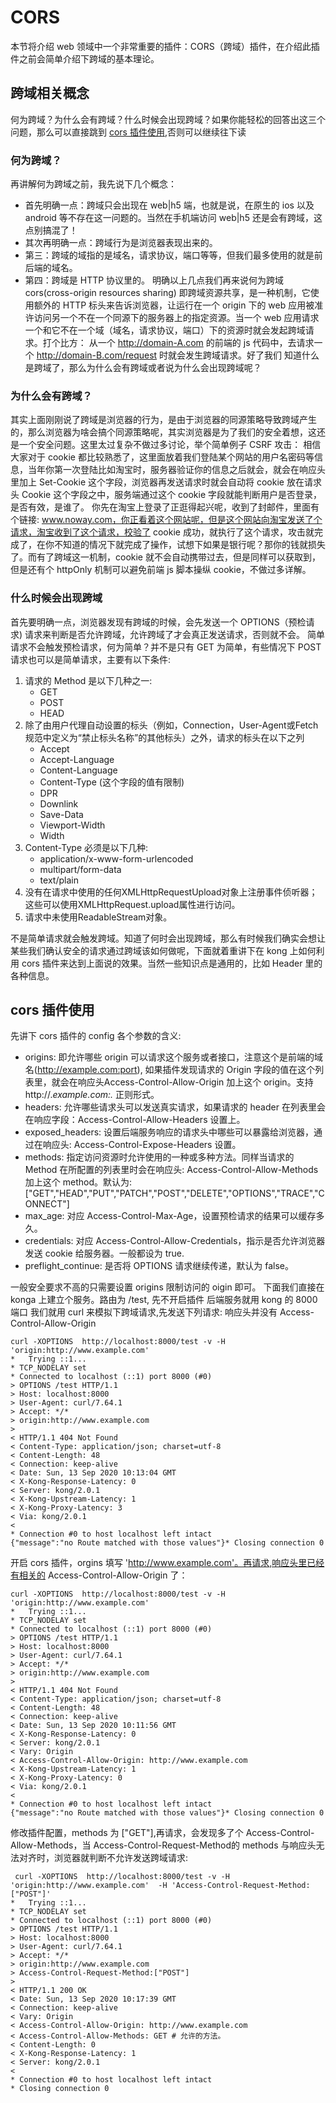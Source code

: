 # CORS
本节将介绍 web 领域中一个非常重要的插件：CORS（跨域）插件，在介绍此插件之前会简单介绍下跨域的基本理论。

## 跨域相关概念
何为跨域？为什么会有跨域？什么时候会出现跨域？如果你能轻松的回答出这三个问题，那么可以直接跳到 [cors 插件使用](#cors-插件使用),否则可以继续往下读
### 何为跨域？
再讲解何为跨域之前，我先说下几个概念：
* 首先明确一点：跨域只会出现在 web|h5 端，也就是说，在原生的 ios 以及 android 等不存在这一问题的。当然在手机端访问 web|h5 还是会有跨域，这点别搞混了！
* 其次再明确一点：跨域行为是浏览器表现出来的。
* 第三：跨域的域指的是域名，请求协议，端口等等，但我们最多使用的就是前后端的域名。
* 第四：跨域是 HTTP 协议里的。
明确以上几点我们再来说何为跨域
cors(cross-origin resources sharing) 即跨域资源共享，是一种机制，它使用额外的 HTTP 标头来告诉浏览器，让运行在一个 origin 下的 web 应用被准许访问另一个不在一个同源下的服务器上的指定资源。当一个 web 应用请求一个和它不在一个域（域名，请求协议，端口）下的资源时就会发起跨域请求。打个比方：
从一个 http://domain-A.com 的前端的 js 代码中，去请求一个
http://domain-B.com/request 时就会发生跨域请求。好了我们
知道什么是跨域了，那么为什么会有跨域或者说为什么会出现跨域呢？
### 为什么会有跨域？
其实上面刚刚说了跨域是浏览器的行为，是由于浏览器的同源策略导致跨域产生的，那么浏览器为啥会搞个同源策略呢，其实浏览器是为了我们的安全着想，这还是一个安全问题。这里太过复杂不做过多讨论，举个简单例子 CSRF 攻击：
相信大家对于 cookie 都比较熟悉了，这里面放着我们登陆某个网站的用户名密码等信息，当年你第一次登陆比如淘宝时，服务器验证你的信息之后就会，就会在响应头里加上 Set-Cookie 这个字段，浏览器再发送请求时就会自动将 cookie 放在请求头 Cookie 这个字段之中，服务端通过这个 cookie 字段就能判断用户是否登录，是否有效，是谁了。
你先在淘宝上登录了正逛得起兴呢，收到了封邮件，里面有个链接: www.noway.com，你正看着这个网站呢，但是这个网站向淘宝发送了个请求，淘宝收到了这个请求，校验了 cookie 成功，就执行了这个请求，攻击就完成了，在你不知道的情况下就完成了操作，试想下如果是银行呢？那你的钱就损失了。而有了跨域这一机制，cookie 就不会自动携带过去，但是同样可以获取到，但是还有个 httpOnly 机制可以避免前端 js 脚本操纵 cookie，不做过多详解。

### 什么时候会出现跨域
首先要明确一点，浏览器发现有跨域的时候，会先发送一个 OPTIONS（预检请求) 请求来判断是否允许跨域，允许跨域了才会真正发送请求，否则就不会。
简单请求不会触发预检请求，何为简单？并不是只有 GET 为简单，有些情况下 POST 请求也可以是简单请求，主要有以下条件:
1. 请求的 Method 是以下几种之一:
    * GET
    * POST
    * HEAD
2. 除了由用户代理自动设置的标头（例如，Connection，User-Agent或Fetch规范中定义为“禁止标头名称”的其他标头）之外，请求的标头在以下之列
    * Accept
    * Accept-Language
    * Content-Language
    * Content-Type (这个字段的值有限制)
    * DPR
    * Downlink
    * Save-Data
    * Viewport-Width
    * Width
3. Content-Type 必须是以下几种:
    * application/x-www-form-urlencoded
    * multipart/form-data
    * text/plain
4. 没有在请求中使用的任何XMLHttpRequestUpload对象上注册事件侦听器；这些可以使用XMLHttpRequest.upload属性进行访问。
5. 请求中未使用ReadableStream对象。

不是简单请求就会触发跨域。知道了何时会出现跨域，那么有时候我们确实会想让某些我们确认安全的请求通过跨域该如何做呢，下面就着重讲下在 kong 上如何利用 cors 插件来达到上面说的效果。当然一些知识点是通用的，比如 Header 里的各种信息。

## cors 插件使用

先讲下 cors 插件的 config 各个参数的含义:
* origins: 即允许哪些 origin 可以请求这个服务或者接口，注意这个是前端的域名(http://example.com:port), 如果插件发现请求的 Origin 字段的值在这个列表里，就会在响应头Access-Control-Allow-Origin 加上这个 origin。支持 http://.*example.com:.* 正则形式。
* headers: 允许哪些请求头可以发送真实请求，如果请求的 header 在列表里会在响应字段：Access-Control-Allow-Headers 设置上。
* exposed_headers: 设置后端服务响应的请求头中哪些可以暴露给浏览器，通过在响应头: Access-Control-Expose-Headers 设置。
* methods: 指定访问资源时允许使用的一种或多种方法。同样当请求的 Method 在所配置的列表里时会在响应头: Access-Control-Allow-Methods 加上这个 method。默认为:
["GET","HEAD","PUT","PATCH","POST","DELETE","OPTIONS","TRACE","CONNECT"]
* max_age: 对应 Access-Control-Max-Age，设置预检请求的结果可以缓存多久。
* credentials: 对应 Access-Control-Allow-Credentials，指示是否允许浏览器发送 cookie 给服务器。一般都设为 true.
* preflight_continue: 是否将 OPTIONS 请求继续传递，默认为 false。
  

一般安全要求不高的只需要设置 origins 限制访问的 oigin 即可。
下面我们直接在 konga 上建立个服务。路由为 /test, 先不开启插件
后端服务就用 kong 的 8000 端口
我们就用 curl 来模拟下跨域请求,先发送下列请求: 响应头并没有
Access-Control-Allow-Origin
```
curl -XOPTIONS  http://localhost:8000/test -v -H 'origin:http://www.example.com'
*   Trying ::1...
* TCP_NODELAY set
* Connected to localhost (::1) port 8000 (#0)
> OPTIONS /test HTTP/1.1
> Host: localhost:8000
> User-Agent: curl/7.64.1
> Accept: */*
> origin:http://www.example.com
>
< HTTP/1.1 404 Not Found
< Content-Type: application/json; charset=utf-8
< Content-Length: 48
< Connection: keep-alive
< Date: Sun, 13 Sep 2020 10:13:04 GMT
< X-Kong-Response-Latency: 0
< Server: kong/2.0.1
< X-Kong-Upstream-Latency: 1
< X-Kong-Proxy-Latency: 3
< Via: kong/2.0.1
<
* Connection #0 to host localhost left intact
{"message":"no Route matched with those values"}* Closing connection 0
```
开启 cors 插件，orgins 填写 'http://www.example.com'。再请求,响应头里已经有相关的 Access-Control-Allow-Origin 了：
```
curl -XOPTIONS  http://localhost:8000/test -v -H 'origin:http://www.example.com'
*   Trying ::1...
* TCP_NODELAY set
* Connected to localhost (::1) port 8000 (#0)
> OPTIONS /test HTTP/1.1
> Host: localhost:8000
> User-Agent: curl/7.64.1
> Accept: */*
> origin:http://www.example.com
>
< HTTP/1.1 404 Not Found
< Content-Type: application/json; charset=utf-8
< Content-Length: 48
< Connection: keep-alive
< Date: Sun, 13 Sep 2020 10:11:56 GMT
< X-Kong-Response-Latency: 0
< Server: kong/2.0.1
< Vary: Origin
< Access-Control-Allow-Origin: http://www.example.com
< X-Kong-Upstream-Latency: 1
< X-Kong-Proxy-Latency: 0
< Via: kong/2.0.1
<
* Connection #0 to host localhost left intact
{"message":"no Route matched with those values"}* Closing connection 0
```

修改插件配置，methods 为 ["GET"],再请求，会发现多了个 Access-Control-Allow-Methods，当 Access-Control-Request-Method的 methods 与响应头无法对齐时，浏览器就判断不允许发送跨域请求:
```
 curl -XOPTIONS  http://localhost:8000/test -v -H 'origin:http://www.example.com'  -H 'Access-Control-Request-Method:["POST"]'
*   Trying ::1...
* TCP_NODELAY set
* Connected to localhost (::1) port 8000 (#0)
> OPTIONS /test HTTP/1.1
> Host: localhost:8000
> User-Agent: curl/7.64.1
> Accept: */*
> origin:http://www.example.com
> Access-Control-Request-Method:["POST"]
>
< HTTP/1.1 200 OK
< Date: Sun, 13 Sep 2020 10:17:39 GMT
< Connection: keep-alive
< Vary: Origin
< Access-Control-Allow-Origin: http://www.example.com
< Access-Control-Allow-Methods: GET # 允许的方法。
< Content-Length: 0
< X-Kong-Response-Latency: 1
< Server: kong/2.0.1
<
* Connection #0 to host localhost left intact
* Closing connection 0
```
